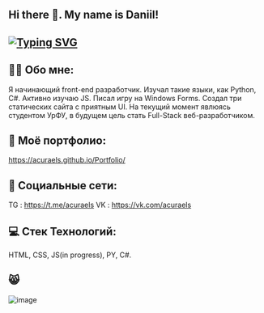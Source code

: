 ## Hi there 👋. My name is Daniil!

## [![Typing SVG](https://readme-typing-svg.demolab.com/?lines=Front-end+developer;Using+React+framework)](https://git.io/typing-svg)

## 👨‍💻 Обо мне:
Я начинающий front-end разработчик. Изучал такие языки, как Python, C#. Активно изучаю JS. Писал игру на Windows Forms. Создал три статических сайта с приятным UI. На текущий момент явлюясь студентом УрФУ, в будущем цель стать Full-Stack веб-разработчиком.

## 💼 Моё портфолио:
https://acuraels.github.io/Portfolio/

## 📝 Социальные сети:
TG : https://t.me/acuraels
VK : https://vk.com/acuraels

## 💻 Стек Технологий:
HTML, CSS, JS(in progress), PY, C#.

## 😸
![image](https://github.com/user-attachments/assets/b6677f72-ccc3-4af7-8430-d01fd42a09be)
<!--
**acuraels/acuraels** is a ✨ _special_ ✨ repository because its `README.md` (this file) appears on your GitHub profile.

Here are some ideas to get you started:

- 🔭 I’m currently working on ...
- 🌱 I’m currently learning ...
- 👯 I’m looking to collaborate on ...
- 🤔 I’m looking for help with ...
- 💬 Ask me about ...
- 📫 How to reach me: ...
- 😄 Pronouns: ...
- ⚡ Fun fact: ...
-->
